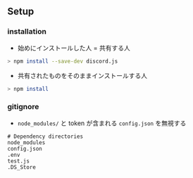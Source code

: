 ## Setup


### installation


- 始めにインストールした人 = 共有する人
```sh
> npm install --save-dev discord.js
```

- 共有されたものをそのままインストールする人
```sh
> npm install 
```

### gitignore

- `node_modules/` と token が含まれる `config.json` を無視する 


```.gitignore
# Dependency directories
node_modules
config.json
.env
test.js
.DS_Store
```






